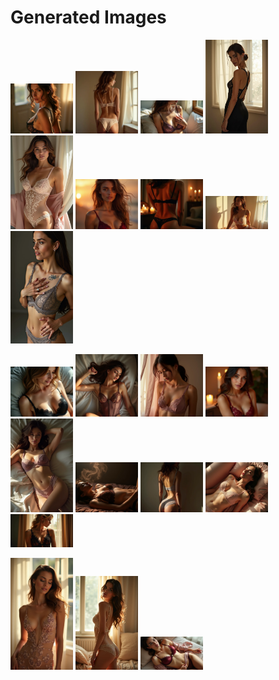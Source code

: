 # Generated Images



<img src="2025_06_30_01.webp" width="100"/> <img src="2025_06_30_02.webp" width="100"/> <img src="2025_06_30_03.webp" width="100"/> <img src="2025_06_30_04.webp" width="100"/> <img src="2025_06_30_05.webp" width="100"/> <img src="2025_06_30_06.webp" width="100"/> <img src="2025_06_30_07.webp" width="100"/> <img src="2025_06_30_08.webp" width="100"/> <img src="2025_06_30_09.webp" width="100"/>

<img src="2025_06_30_10.webp" width="100"/> <img src="2025_06_30_11.webp" width="100"/> <img src="2025_06_30_12.webp" width="100"/> <img src="2025_06_30_13.webp" width="100"/> <img src="2025_06_30_14.webp" width="100"/> <img src="2025_06_30_15.webp" width="100"/> <img src="2025_06_30_16.webp" width="100"/> <img src="2025_06_30_17.webp" width="100"/> <img src="2025_06_30_18.webp" width="100"/>

<img src="2025_06_30_19.webp" width="100"/> <img src="2025_06_30_20.webp" width="100"/> <img src="2025_06_30_21.webp" width="100"/>